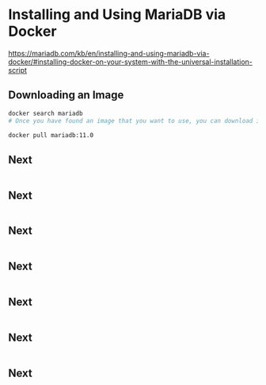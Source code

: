 # Installing and Using MariaDB via Docker

https://mariadb.com/kb/en/installing-and-using-mariadb-via-docker/#installing-docker-on-your-system-with-the-universal-installation-script

## Downloading an Image

```bash
docker search mariadb
# Once you have found an image that you want to use, you can download it via Docker.

docker pull mariadb:11.0

```

## Next

```bash
```

## Next

```bash
```


## Next

```bash
```


## Next

```bash
```


## Next

```bash
```


## Next

```bash
```


## Next

```bash
```


